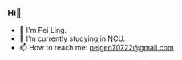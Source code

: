 ### Hi👋
- 👻 I'm Pei Ling.
- 🔭 I’m currently studying in NCU.
- 📫 How to reach me: peigen70722@gmail.com
<!--
**yyang0409/yyang0409** is a ✨ _special_ ✨ repository because its `README.md` (this file) appears on your GitHub profile.

Here are some ideas to get you started:

- 🌱 I’m currently learning ...
- 👯 I’m looking to collaborate on ...
- 🤔 I’m looking for help with ...
- 💬 Ask me about ...
- 😄 Pronouns: ...
- ⚡ Fun fact: ...
-->
